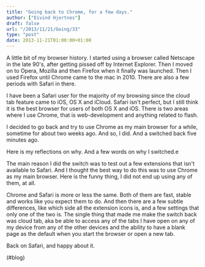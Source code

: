 ```yaml
---
title: "Going back to Chrome, for a few days."
author: ["Eivind Hjertnes"]
draft: false
url: "/2013/11/21/Going/33"
type: "post"
date: 2013-11-21T01:00:00+01:00
---
```


A little bit of my browser history. I started using a browser called
Netscape in the late 90's, after getting pissed off by Internet
Explorer. Then I moved on to Opera, Mozilla and then Firefox when it
finally was launched. Then I used Firefox until Chrome came to the mac
in 2010. There are also a few periods with Safari in there.

I have been a Safari user for the majority of my browsing since the
cloud tab feature came to iOS, OS X and iCloud. Safari isn't perfect,
but I still think it is the best browser for users of both OS X and iOS.
There is two areas where I use Chrome, that is web-development and
anything related to flash.

I decided to go back and try to use Chrome as my main browser for a
while, sometime for about two weeks ago. And so, I did. And a switched
back five minutes ago.

Here is my reflections on why. And a few words on why I switched.e

The main reason I did the switch was to test out a few extensions that
isn't available to Safari. And I thought the best way to do this was to
use Chrome as my main browser. Here is the funny thing, I did not end up
using any of them, at all.

Chrome and Safari is more or less the same. Both of them are fast,
stable and works like you expect them to do. And then there are a few
subtle differences, like which side all the extension icons is, and a
few settings that only one of the two is. The single thing that made me
make the switch back was cloud tab, aka be able to access any of the
tabs I have open on any of my device from any of the other devices and
the ability to have a blank page as the default when you start the
browser or open a new tab.

Back on Safari, and happy about it.

(#blog)
